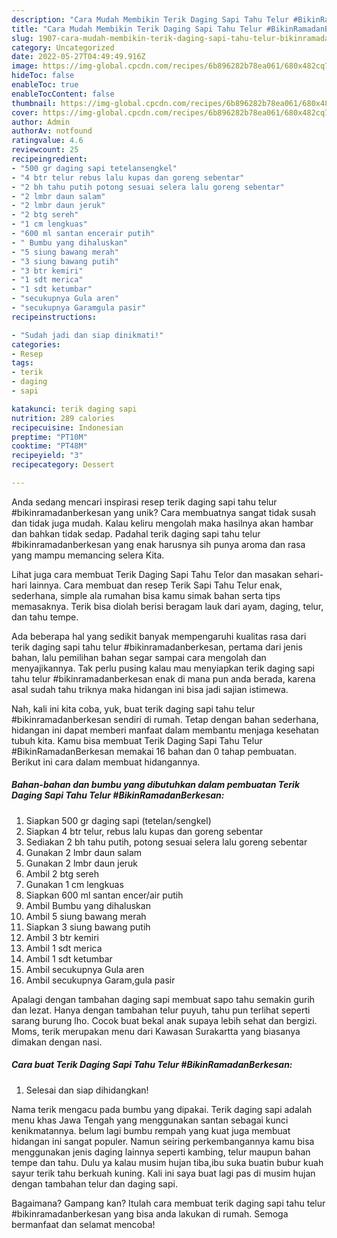 ```yaml
---
description: "Cara Mudah Membikin Terik Daging Sapi Tahu Telur #BikinRamadanBerkesan yang Lezat"
title: "Cara Mudah Membikin Terik Daging Sapi Tahu Telur #BikinRamadanBerkesan yang Lezat"
slug: 1907-cara-mudah-membikin-terik-daging-sapi-tahu-telur-bikinramadanberkesan-yang-lezat
category: Uncategorized
date: 2022-05-27T04:49:49.916Z
image: https://img-global.cpcdn.com/recipes/6b896282b78ea061/680x482cq70/terik-daging-sapi-tahu-telur-bikinramadanberkesan-foto-resep-utama.jpg
hideToc: false
enableToc: true
enableTocContent: false
thumbnail: https://img-global.cpcdn.com/recipes/6b896282b78ea061/680x482cq70/terik-daging-sapi-tahu-telur-bikinramadanberkesan-foto-resep-utama.jpg
cover: https://img-global.cpcdn.com/recipes/6b896282b78ea061/680x482cq70/terik-daging-sapi-tahu-telur-bikinramadanberkesan-foto-resep-utama.jpg
author: Admin
authorAv: notfound
ratingvalue: 4.6
reviewcount: 25
recipeingredient:
- "500 gr daging sapi tetelansengkel"
- "4 btr telur rebus lalu kupas dan goreng sebentar"
- "2 bh tahu putih potong sesuai selera lalu goreng sebentar"
- "2 lmbr daun salam"
- "2 lmbr daun jeruk"
- "2 btg sereh"
- "1 cm lengkuas"
- "600 ml santan encerair putih"
- " Bumbu yang dihaluskan"
- "5 siung bawang merah"
- "3 siung bawang putih"
- "3 btr kemiri"
- "1 sdt merica"
- "1 sdt ketumbar"
- "secukupnya Gula aren"
- "secukupnya Garamgula pasir"
recipeinstructions:

- "Sudah jadi dan siap dinikmati!"
categories:
- Resep
tags:
- terik
- daging
- sapi

katakunci: terik daging sapi 
nutrition: 289 calories
recipecuisine: Indonesian
preptime: "PT10M"
cooktime: "PT48M"
recipeyield: "3"
recipecategory: Dessert

---
```





Anda sedang mencari inspirasi resep terik daging sapi tahu telur #bikinramadanberkesan yang unik? Cara membuatnya sangat tidak susah dan tidak juga mudah. Kalau keliru mengolah maka hasilnya akan hambar dan bahkan tidak sedap. Padahal terik daging sapi tahu telur #bikinramadanberkesan yang enak harusnya sih punya aroma dan rasa yang mampu memancing selera Kita.





Lihat juga cara membuat Terik Daging Sapi Tahu Telor dan masakan sehari-hari lainnya. Cara membuat dan resep Terik Sapi Tahu Telur enak, sederhana, simple ala rumahan bisa kamu simak bahan serta tips memasaknya. Terik bisa diolah berisi beragam lauk dari ayam, daging, telur, dan tahu tempe.

Ada beberapa hal yang sedikit banyak mempengaruhi kualitas rasa dari terik daging sapi tahu telur #bikinramadanberkesan, pertama dari jenis bahan, lalu pemilihan bahan segar sampai cara mengolah dan menyajikannya. Tak perlu pusing kalau mau menyiapkan terik daging sapi tahu telur #bikinramadanberkesan enak di mana pun anda berada, karena asal sudah tahu triknya maka hidangan ini bisa jadi sajian istimewa.






Nah, kali ini kita coba, yuk, buat terik daging sapi tahu telur #bikinramadanberkesan sendiri di rumah. Tetap dengan bahan sederhana, hidangan ini dapat memberi manfaat dalam membantu menjaga kesehatan tubuh kita. Kamu bisa membuat Terik Daging Sapi Tahu Telur #BikinRamadanBerkesan memakai 16 bahan dan 0 tahap pembuatan. Berikut ini cara dalam membuat hidangannya.

<!--inarticleads1-->

##### Bahan-bahan dan bumbu yang dibutuhkan dalam pembuatan Terik Daging Sapi Tahu Telur #BikinRamadanBerkesan:

1. Siapkan 500 gr daging sapi (tetelan/sengkel)
1. Siapkan 4 btr telur, rebus lalu kupas dan goreng sebentar
1. Sediakan 2 bh tahu putih, potong sesuai selera lalu goreng sebentar
1. Gunakan 2 lmbr daun salam
1. Gunakan 2 lmbr daun jeruk
1. Ambil 2 btg sereh
1. Gunakan 1 cm lengkuas
1. Siapkan 600 ml santan encer/air putih
1. Ambil  Bumbu yang dihaluskan
1. Ambil 5 siung bawang merah
1. Siapkan 3 siung bawang putih
1. Ambil 3 btr kemiri
1. Ambil 1 sdt merica
1. Ambil 1 sdt ketumbar
1. Ambil secukupnya Gula aren
1. Ambil secukupnya Garam,gula pasir


Apalagi dengan tambahan daging sapi membuat sapo tahu semakin gurih dan lezat. Hanya dengan tambahan telur puyuh, tahu pun terlihat seperti sarang burung lho. Cocok buat bekal anak supaya lebih sehat dan bergizi. Moms, terik merupakan menu dari Kawasan Surakartta yang biasanya dimakan dengan nasi. 

<!--inarticleads2-->

##### Cara buat Terik Daging Sapi Tahu Telur #BikinRamadanBerkesan:


1. Selesai dan siap dihidangkan!

Nama terik mengacu pada bumbu yang dipakai. Terik daging sapi adalah menu khas Jawa Tengah yang menggunakan santan sebagai kunci kenikmatannya. belum lagi bumbu rempah yang kuat juga membuat hidangan ini sangat populer. Namun seiring perkembangannya kamu bisa menggunakan jenis daging lainnya seperti kambing, telur maupun bahan tempe dan tahu. Dulu ya kalau musim hujan tiba,ibu suka buatin bubur kuah sayur terik tahu berkuah kuning. Kali ini saya buat lagi pas di musim hujan dengan tambahan telur dan daging sapi. 

Bagaimana? Gampang kan? Itulah cara membuat terik daging sapi tahu telur #bikinramadanberkesan yang bisa anda lakukan di rumah. Semoga bermanfaat dan selamat mencoba!
